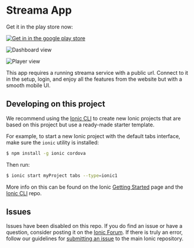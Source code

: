 Streama App
==============

Get it in the play store now: 

[
![Get in in the google play store](https://play.google.com/intl/en_us/badges/images/badge_new.png)](https://play.google.com/store/apps/details?id=dularion.streama)

![Dashboard view](https://gallery.mailchimp.com/fffb1c6bc696ea2d4c3a7a393/images/ab0ce808-c4c5-43c0-bd6e-ed446d868b2b.png)

![Player view](https://gallery.mailchimp.com/fffb1c6bc696ea2d4c3a7a393/images/01eb29ff-14cc-41ee-942a-64adcd0a6c89.png)

This app requires a running streama service with a public url. Connect to it in the setup, login, and enjoy all the features from the website but with a smooth mobile UI.




## Developing on this project

We recommend using the [Ionic CLI](https://github.com/ionic-team/ionic-cli) to create new Ionic projects that are based on this project but use a ready-made starter template.

For example, to start a new Ionic project with the default tabs interface, make sure the `ionic` utility is installed:

```bash
$ npm install -g ionic cordova
```

Then run:

```bash
$ ionic start myProject tabs --type=ionic1
```

More info on this can be found on the Ionic [Getting Started](https://ionicframework.com/getting-started) page and the [Ionic CLI](https://github.com/ionic-team/ionic-cli) repo.

## Issues

Issues have been disabled on this repo. If you do find an issue or have a question, consider posting it on the [Ionic Forum](https://forum.ionicframework.com/). If there is truly an error, follow our guidelines for [submitting an issue](https://ionicframework.com/submit-issue/) to the main Ionic repository.
